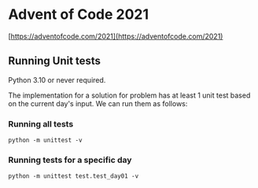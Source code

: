 # Advent of Code 2021

[https://adventofcode.com/2021](https://adventofcode.com/2021)

## Running Unit tests

Python 3.10 or never required.

The implementation for a solution for problem has at least 1 unit test based on the current day's input. We can run them as follows:

### Running all tests

```shell
python -m unittest -v
```

### Running tests for a specific day

```shell
python -m unittest test.test_day01 -v
```